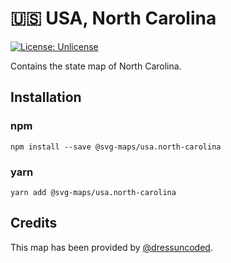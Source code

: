 # 🇺🇸 USA, North Carolina

[![License: Unlicense](https://img.shields.io/badge/license-Unlicense-blue.svg)](http://unlicense.org/)

Contains the state map of North Carolina.

## Installation

### npm

`npm install --save @svg-maps/usa.north-carolina`

### yarn

`yarn add @svg-maps/usa.north-carolina`

## Credits

This map has been provided by [@dressuncoded](https://github.com/dressuncoded).
